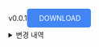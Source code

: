 v0.0.1<a href="https://drive.google.com/file/d/1VZNdCNHOtx-OIkrr6g3m89TfFNrgPzSz/view?usp=sharing" style="padding: 10px 20px; background-color: #4285F4; color: white; text-decoration: none; border-radius: 5px;">
DOWNLOAD
</a>
<br>
<details>
  <summary>변경 내역</summary>
  <ul>
  <li>카메라 기능</li> 
  <li>센서 데이터 조회 기능</li>
  <li>작물 정보 등록 기능</li>
  <li>작물 정보 조회 및 선택 기능</li> 
  </ul>
</details>



